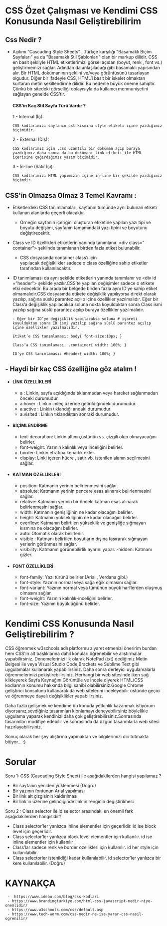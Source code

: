 # CSS Özet Çalışması ve Kendimi CSS Konusunda Nasıl Geliştirebilirim

## Css Nedir ?

- Açılımı “Cascading Style Sheets” , Türkçe karşılığı "Basamaklı Biçim Sayfaları" ya da "Basamaklı Stil Şablonları" olan bir markup dilidir. CSS en basit şekliyle HTML etiketlerimizi görsel açıdan (boyut, renk , font vs.) geliştirmemizi sağlar. Adından da anlaşılacağı gibi basamaklı yapısından alır. Bir HTML dokümanının şeklini ve/veya görüntüsünü tasarlayan olgudur. Diğer bir ifadeyle CSS, HTML’i basit bir iskelet olmaktan kurtaran metin şekillendirme dilidir. Bu nedenle büyük öneme sahiptir. Çünkü bir sitedeki görselliği dolayısıyla da kullanıcı memnuniyetini sağlayan genelde CSS’tir.

    #### CSS'in Kaç Stil Sayfa Türü Vardır ?
    
     1 - Internal (İç):
     
      CSS kodlarımızı sayfanın üst kısmına style etiketi içine yazdığımız biçimidir.

     2 - External (Dış):
     
      CSS kodlarımız için .css uzantılı bir doküman açıp buraya yazdığımız daha sonra da bu dokümanı link etiketi ile HTML içerisine çağırdığımız yazım biçimidir.

     3 - İn-line (Satır İçi):
     
      CSS kodlarımızı HTML yapımızın içine in-line bir şekilde yazdığımız biçimdir.
      
## CSS'in Olmazsa Olmaz 3 Temel Kavramı :
 
- Etiketlerdeki CSS tanımlamaları, sayfanın tümünde  aynı bulunan etiketi kullanan alanlarda geçerli olacaktır.
     - Örneğin sayfanın içeriğini oluşturan <body> etiketine yapılan   yazı tipi ve boyutu değişimi, sayfanın tamamındaki yazı tipini ve boyutunu değiştirecektir.

- Class ve ID özellikleri etiketlerin yanında tanımlanır. <div class=” container”> şeklinde tanımlanan birden fazla etiket bulunabilir.
     - CSS dosyasında container class’ı için         
         yapılacak değişiklikler sadece o class özelliğine sahip etiketler tarafından kullanılacaktır.

- ID tanımlaması da aynı şekilde etiketlerin yanında tanımlanır ve <div id =”header"> şekilde yazılır.CSS’te yapılan değişimler sadece o etikete etki edecektir. Bu arada bir belgede birden fazla aynı ID’ye sahip   etiket olmamalıdır.CSS dosyasında etikete değişiklik yapılıyorsa direkt olarak yazılıp, sağına süslü parantez açılıp içine özellikler yazılmalıdır. Eğer bir Class’a değişiklik yapılacaksa soluna nokta koyulduktan sonra Class ismi yazılıp sağına süslü parantez açılıp buraya özellikler yazılmalıdır.

      - Eğer bir ID’ye değişiklik yapılacaksa soluna # işareti koyulduktan sonra ID ismi yazılıp sağına süslü parantez açılıp içine özellikler yazılmalıdır.

      Etiket’e CSS tanımlaması: body{ font-size:10px; }

      Class’a CSS tanımlaması: .container{ width: 100%; }

      ID’ye CSS tanımlaması: #header{ width: 100%; }


## - Haydi bir kaç CSS özelliğine göz atalım !

   - #### LİNK ÖZELLİKLERİ
   
      - a : Linkin, sayfa açıldığında tıklanmadan veya hareket sağlanmadan önceki durumudur.
      - a:hover : Linkin imleç üzerine getirildiğindeki durumudur.
      - a:active : Linkin tıklandığı andaki durumudur.
      - a:visited : Linkin tıklandıktan sonraki durumudur.


   - #### BİÇİMLENDİRME
      - text-decoration: Linkin altının,üstünün vs. çizgili olup olmayacağını belirler.
      - font-weight: Yazının kalınlık veya inceliğini belirler.
      - border: Linkin etrafına kenarlık ekler.
      - display: Linki içeren hücre , satır vb. istenilen alanın seçilmesini sağlar.


   - #### KATMAN ÖZELLİKLERİ
      - position: Katmanın yerinin belirlenmesini sağlar.
      - absolute: Katmanın yerinin pencere esas alınarak belirlenmesini sağlar.
      - relative: Katmanın yerinin bir önceki katman esas alınarak belirlenmesini sağlar.
      - width: Katmanın genişliğinin ne kadar olacağını belirler.
      - height: Katmanın yüksekliğinin ne kadar olacağını belirler.
      - overflow: Katmanın belirtilen yükseklik ve genişliğe sığmayan kısmına ne olacağını belirler.
      - auto: Otomatik olarak belirlenir.
      - visible : Katmanı belirtilen boyutların dışına taşırarak sığmayan yerlerin görünmesini sağlar.
      - visibility: Katmanın görünebilirlik ayarını yapar.
      -hidden: Katmanı gizler.


   - #### FONT ÖZELLİKLERİ
   
      - font-family: Yazı türünü belirler.(Arial , Verdana gibi.)
      - font-style: Yazının normal veya sağa eğik olmasını sağlar.
      - font-variant: Yazının normal veya tümünün büyük harflerden oluşmuş olmasını sağlar.
      - font-weight: Yazının kalınlık-inceliğini belirler.
      - font-size: Yazının büyüklüğünü belirler.
  
# Kendimi CSS Konusunda Nasıl Geliştirebilirim ?
      
   CSS öğrenmek w3schools adlı platformu ziyaret etmenizi öneririm burdan hem CSS'in alt başlıklarına dahil konuları öğrenebilir ve alıştırmalar yapabilirsiniz.
   Denemelerinizi ilk olarak NotePad (txt) dediğimiz Metin Belgesi ile veya Visual Studio Code,Brackets ve Sublime Text gibi uygulamalar kullanarak  yapabilirsiniz. Daha sonra derleyici uygulamalarla öğrenmelerinizi pekiştirebilirsiniz. Herhangi bir web sitesinde iken sağ klikleyerek Sayfa Kaynağını Görüntüle ve İncele diyerek HTML/CSS kodlarının konumu hakkında bilgi sahibi olabilirsiniz.Google Chrome geliştirici konsolunu kullanarak da web sitelerini inceleyebilir üstünde geçici ve öğrenmeye dayalı değişiklikler yapabilirsiniz.
 
 Daha fazla gelişmek ve kendime bu konuda yetkinlik kazanmak istiyorum diyorsanız,sevdiğiniz tasarımları klonlamayı deneyebilirsiniz böylelikle uygulama yaparak kendinizi daha çok geliştirebilirsiniz.Sonrasında tasarımları modifiye edebilir ve sonrasında da özgün tasarımlarla web sitesi hazırlayabilirsiniz.
 
 Sonuç olarak her şey alıştırma yapmaktan ve bilgilerimizi diri tutmakta bitiyor... :)
 
# Sorular 
Soru 1: CSS (Cascading Style Sheet) ile aşağıdakilerden hangisi yapılamaz ?
  - Bir sayfanın yeniden yüklenmesi  (Doğru)
  - Bir yazının fontunun Arial yapılması
  - Bir link alt çizgisinin kaldırılması
  - Bir link’in üzerine gelindiğinde link’in renginin değiştirilmesi 
  

Soru 2 : Class selector ile id selector arasındaki en önemli fark aşağıdakilerden hangisidir?

  - Class selector’ler yanlızca inline elementler için geçerlidir. id ise block level için geçerlidir.
  - Class selector’ler yanlızca block level elementler için kullanılır. id ise inline elementler için kullanılır
  - Class’lar sadece renk ve border özellikleri için kullanılır. id her style için kullanılabilir.
  - Class selectorler istenildiği kadar kullanılabilir. id selector’ler yanlızca bir kere kullanılabilir. (Doğru)
  
  
  
  # KAYNAKÇA
  
     -  https://www.idebu.com/blog/css-kodlari
     - https://www.brandingturkiye.com/html-css-javascript-nedir-niye-onemlidir/
     - https://www.w3schools.com/css/default.asp
     - https://www.tech-worm.com/css-nedir-ne-ise-yarar-css-nasil-ogrenilir/
   


